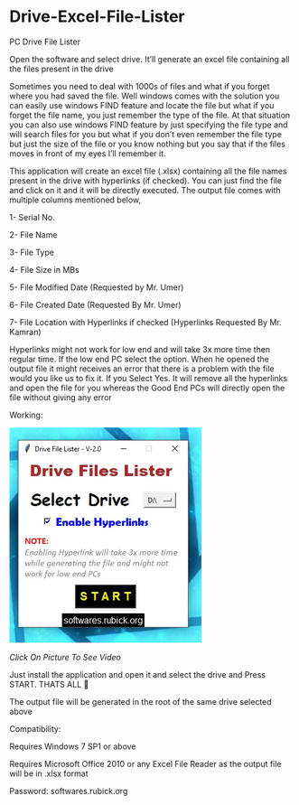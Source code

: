 # Drive-Excel-File-Lister

PC Drive File Lister

Open the software and select drive. It’ll generate an excel file containing all the files present in the drive

Sometimes you need to deal with 1000s of files and what if you forget where you had saved the file. Well windows comes with the solution you can easily use windows FIND feature and locate the file but what if you forget the file name, you just remember the type of the file. At that situation you can also use windows FIND feature by just specifying the file type and will search files for you but what if you don’t even remember the file type but just the size of the file or you know nothing but you say that if the files moves in front of my eyes I’ll remember it.

This application will create an excel file (.xlsx) containing all the file names present in the drive with hyperlinks (if checked). You can just find the file and click on it and it will be directly executed. The output file comes with multiple columns mentioned below,

1- Serial No.

2- File Name

3- File Type

4- File Size in MBs

5- File Modified Date (Requested by Mr. Umer)

6- File Created Date (Requested By Mr. Umer)

7- File Location with Hyperlinks if checked (Hyperlinks Requested By Mr. Kamran)

Hyperlinks might not work for low end and will take 3x more time then regular time. If the low end PC select the option. When he opened the output file it might receives an error that there is a problem with the file would you like us to fix it. If you Select Yes. It will remove all the hyperlinks and open the file for you whereas the Good End PCs will directly open the file without giving any error

Working:

[![Alt text](https://github.com/xerone9/Drive-Excel-File-Lister/blob/main/Drive-Lister.jpg)](https://www.youtube.com/watch?v=zQ7-47OSvmo)

_Click On Picture To See Video_



Just install the application and open it and select the drive and Press START. THATS ALL 🙂

The output file will be generated in the root of the same drive selected above


Compatibility:

Requires Windows 7 SP1 or above

Requires Microsoft Office 2010 or any Excel File Reader as the output file will be in .xlsx format


Password: softwares.rubick.org
